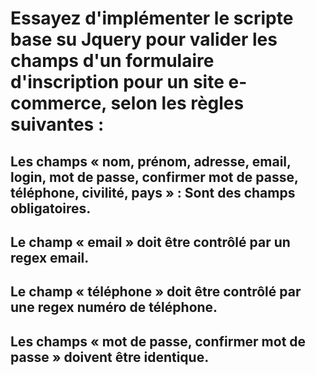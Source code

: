 # Essayez d'implémenter le scripte base su Jquery pour valider les champs d'un formulaire d'inscription pour un site e-commerce, selon les règles suivantes :
## Les champs « nom, prénom, adresse, email, login, mot de passe, confirmer mot de passe, téléphone, civilité, pays » : Sont des champs obligatoires.
## Le champ « email » doit être contrôlé par un regex email.
## Le champ « téléphone » doit être contrôlé par une regex numéro de téléphone.
## Les champs « mot de passe, confirmer mot de passe » doivent être identique.